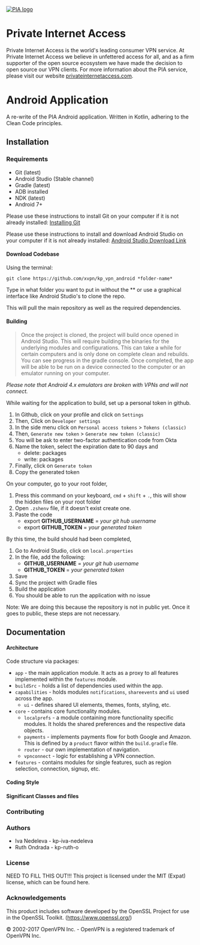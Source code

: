 [![PIA logo][pia-image]][pia-url]

# Private Internet Access
Private Internet Access is the world's leading consumer VPN service. At Private Internet Access we believe in unfettered access for all, and as a firm supporter of the open source ecosystem we have made the decision to open source our VPN clients. For more information about the PIA service, please visit our website [privateinternetaccess.com](https://privateinternetaccess.com).

# Android Application
A re-write of the PIA Android application. Written in Kotlin, adhering to the Clean Code principles.

## Installation

### Requirements
 - Git (latest)
 - Android Studio (Stable channel)
 - Gradle (latest)
 - ADB installed
 - NDK (latest)
 - Android 7+


Please use these instructions to install Git on your computer if it is not already installed: [Installing Git](https://gist.github.com/derhuerst/1b15ff4652a867391f03)

Please use these instructions to install and download Android Studio on your computer if it is not already installed: [Android Studio Download Link](https://developer.android.com/studio/index.html)

#### Download Codebase
Using the terminal:

`git clone https://github.com/xvpn/kp_vpn_android *folder-name*`

Type in what folder you want to put in without the ** or use a graphical interface like Android Studio's to clone the repo.

This will pull the main repository as well as the required dependencies.


#### Building

>Once the project is cloned, the project will build once opened in Android Studio. This will require building the binaries for the underlying modules and configurations. This can take a while for certain computers and is only done on complete clean and rebuilds. You can see progress in the gradle console. Once completed, the app will be able to be run on a device connected to the computer or an emulator running on your computer.

*Please note that Android 4.x emulators are broken with VPNs and will not connect.*

While waiting for the application to build, set up a personal token in github.
1. In Github, click on your profile and click on `Settings`
2. Then, Click on `Developer settings`
3. In the side menu click on `Personal access tokens` > `Tokens (classic)`
4. Then, `Generate new token` > `Generate new token (classic)`
5. You will be ask to enter two-factor authentication code from Okta 
6. Name the token, select the expiration date to 90 days and 
   - delete: packages
   - write: packages
7. Finally, click on `Generate token`
8. Copy the generated token

On your computer, go to your root folder,
1. Press this command on your keyboard, `cmd` + `shift` + `.`, this will show the hidden files on your root folder
2. Open `.zshenv` file, if it doesn't exist create one.
3. Paste the code 
   - export **GITHUB_USERNAME** = *your git hub username*
   - export **GITHUB_TOKEN** = *your generated token*

By this time, the build should had been completed,
1. Go to Android Studio, click on `local.properties`
2. In the file, add the following:
   - **GITHUB_USERNAME** = *your git hub username*
   - **GITHUB_TOKEN** = *your generated token*
3. Save
4. Sync the project with Gradle files
5. Build the application
6. You should be able to run the application with no issue

Note: We are doing this because the repository is not in public yet. Once it goes to public, these steps are not necessary.

## Documentation

#### Architecture
Code structure via packages:

* `app` - the main application module. It acts as a proxy to all features implemented within the `features` module.
* `buildSrc` - holds a list of dependencies used within the app.
* `capabilities` - holds modules `notifications`, `shareevents` and `ui` used across the app.
  * `ui` - defines shared UI elements, themes, fonts, styling, etc.
* `core` - contains core functionality modules.
  * `localprefs` - a module containing more functionality specific modules. It holds the shared preferences and the respective data objects.
  * `payments` - implements payments flow for both Google and Amazon. This is defined by a `product` flavor within the `build.gradle` file.
  * `router` - our own implementation of navigation.
  * `vpnconnect` - logic for establishing a VPN connection.
* `features` - contains modules for single features, such as region selection, connection, signup, etc.

#### Coding Style

#### Significant Classes and files

### Contributing 

### Authors

 * Iva Nedeleva - kp-iva-nedeleva
 * Ruth Ondrada - kp-ruth-o

### License

NEED TO FILL THIS OUT!!!
This project is licensed under the MIT (Expat) license, which can be found here.

### Acknowledgements

This product includes software developed by the OpenSSL Project for use in the OpenSSL Toolkit. (https://www.openssl.org/)

© 2002-2017 OpenVPN Inc. - OpenVPN is a registered trademark of OpenVPN Inc.


<!-- Markdown link & img dfn's -->
[pia-image]: https://assets-cms.privateinternetaccess.com/img/frontend/pia_menu_logo_light.svg
[pia-url]: https://www.privateinternetaccess.com/
[wiki]: https://en.wikipedia.org/wiki/Private_Internet_Access
